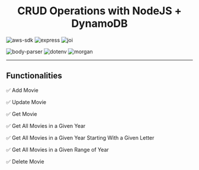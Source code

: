 <h1 align="center"> <b> CRUD Operations with NodeJS +  DynamoDB </b> </h1>
 
![aws-sdk](https://img.shields.io/badge/aws--sdk-%5E2.880.0%20-blue)
![express](https://img.shields.io/badge/express-%5E4.17.1%20-blue)
![joi](https://img.shields.io/badge/joi-%5E17.4.0%20-blue)

![body-parser](https://img.shields.io/badge/body--parser-%5E1.19.0%20-blue)
![dotenv](https://img.shields.io/badge/dotenv-%5E8.2.0%20-blue)
![morgan](https://img.shields.io/badge/morgan-%5E1.10.0%20-blue)

<hr>

## **Functionalities**

✅ Add Movie

✅ Update Movie

✅ Get Movie

✅ Get All Movies in a Given Year

✅ Get All Movies in a Given Year Starting With a Given Letter

✅ Get All Movies in a Given Range of Year

✅ Delete Movie
